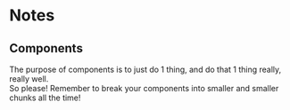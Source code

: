 # Notes
## Components
The purpose of components is to just do 1 thing, and do that 1 thing really, really well.  
So please! Remember to break your components into smaller and smaller chunks all the time!